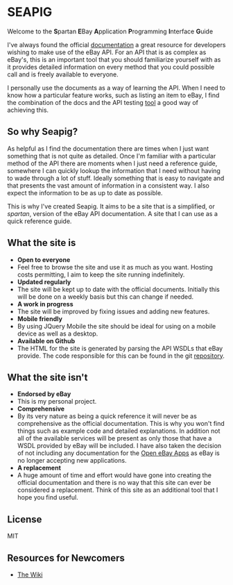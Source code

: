 # SEAPIG

Welcome to the **S**partan **E**Bay **A**pplication **P**rogramming **I**nterface **G**uide

I've always found the official [documentation](https://go.developer.ebay.com/developers/ebay/documentation-tools/) a great resource for developers wishing to make use of the eBay API. For an API that is as complex as eBay's, this is an important tool that you should familiarize yourself with as it provides detailed information on every method that you could possible call and is freely available to everyone.

I personally use the documents as a way of learning the API. When I need to know how a particular feature works, such as listing an item to eBay, I find the combination of the docs and the API testing [tool](https://developer.ebay.com/DevZone/build-test/test-tool/) a good way of achieving this.

## So why Seapig?

As helpful as I find the documentation there are times when I just want something that is not quite as detailed. Once I'm familiar with a particular method of the API there are moments when I just need a reference guide, somewhere I can quickly lookup the information that I need without having to wade through a lot of stuff. Ideally something that is easy to navigate and that presents the vast amount of information in a consistent way. I also expect the information to be as up to date as possible.

This is why I've created Seapig. It aims to be a site that is a simplified, or *spartan*, version of the eBay API documentation. A site that I can use as a quick reference guide.

## What the site is
  - **Open to everyone**
  - Feel free to browse the site and use it as much as you want. Hosting costs permitting, I aim to keep the site running indefinitely.
  - **Updated regularly**
  - The site will be kept up to date with the official documents. Initially this will be done on a weekly basis but this can change if needed.
  - **A work in progress**
  - The site will be improved by fixing issues and adding new features.
  - **Mobile friendly**
  - By using JQuery Mobile the site should be ideal for using on a mobile device as well as a desktop.
  - **Available on Github**
  - The HTML for the site is generated by parsing the API WSDLs that eBay provide. The code responsible for this can be found in the git [repository](https://github.com/davidtsadler/seapig).

## What the site isn't 
  - **Endorsed by eBay**
  - This is my personal project.
  - **Comprehensive**
  - By its very nature as being a quick reference it will never be as comprehensive as the official documentation. This is why you won't find things such as example code and detailed explanations. In addition not all of the available services will be present as only those that have a WSDL provided by eBay will be included. I have also taken the decision of not including any documentation for the [Open eBay Apps](https://go.developer.ebay.com/developers/ebay/documentation-tools/#openebayapps) as eBay is no longer accepting new applications.
  - **A replacement**
  - A huge amount of time and effort would have gone into creating the official documentation and there is no way that this site can ever be considered a replacement. Think of this site as an additional tool that I hope you find useful.

## License
MIT

## Resources for Newcomers
  - [The Wiki](https://github.com/davidtsadler/seapig/wiki)
